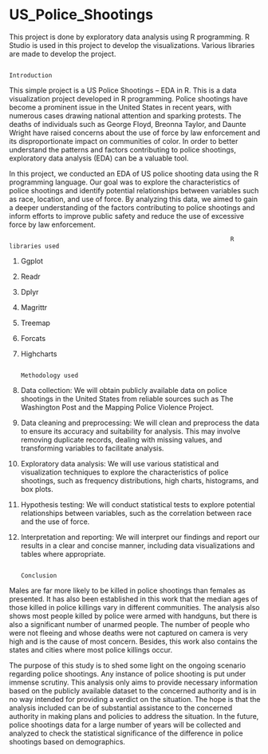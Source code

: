 # US_Police_Shootings
This project is done by exploratory data analysis using R programming.
R Studio is used in this project to develop the visualizations.
Various libraries are made to develop the project.


                                                                    Introduction
This simple project is a US Police Shootings – EDA in R. 
This is a data visualization project developed in R programming. 
Police shootings have become a prominent issue in the United States in recent years, with numerous cases drawing national attention and sparking protests. 
The deaths of individuals such as George Floyd, Breonna Taylor, and Daunte Wright have raised concerns about the use of force by law enforcement and its disproportionate impact on communities of color. 
In order to better understand the patterns and factors contributing to police shootings, exploratory data analysis (EDA) can be a valuable tool.

In this project, we conducted an EDA of US police shooting data using the R programming language. 
Our goal was to explore the characteristics of police shootings and identify potential relationships between variables such as race, location, and use of force.
By analyzing this data, we aimed to gain a deeper understanding of the factors contributing to police shootings and inform efforts to improve public safety and reduce the use of excessive force by law enforcement.



                                                                  R libraries used
1. Ggplot
2. Readr
3. Dplyr
4. Magrittr
5. Treemap
6. Forcats
7. Highcharts



                                                                 Methodology used
1. Data collection: We will obtain publicly available data on police shootings in the United States from reliable sources such as The Washington Post and the Mapping Police Violence Project.
2. Data cleaning and preprocessing: We will clean and preprocess the data to ensure its accuracy and suitability for analysis. This may involve removing duplicate records, dealing with missing values, and transforming variables to facilitate analysis.
3. Exploratory data analysis: We will use various statistical and visualization techniques to explore the characteristics of police shootings, such as frequency distributions, high charts, histograms, and box plots.
4. Hypothesis testing: We will conduct statistical tests to explore potential relationships between variables, such as the correlation between race and the use of force.
5. Interpretation and reporting: We will interpret our findings and report our results in a clear and concise manner, including data visualizations and tables where appropriate.


                                                                 Conclusion
Males are far more likely to be killed in police shootings than females as presented. It has also been established in this work that the median ages of those killed in police killings vary in different communities. 
The analysis also shows most people killed by police were armed with handguns, but there is also a significant number of unarmed people.
The number of people who were not fleeing and whose deaths were not captured on camera is very high and is the cause of most concern.
Besides, this work also contains the states and cities where most police killings occur.

The purpose of this study is to shed some light on the ongoing scenario regarding police shootings. Any instance of police shooting is put under immense scrutiny. This analysis only aims to provide necessary information based on the publicly available dataset to the concerned authority and is in no way intended for providing a verdict on the situation. The hope is that the analysis included can be of substantial assistance to the concerned authority in making plans and policies to address the situation. In the future, police shootings data for a large number of years will be collected and analyzed to check the statistical significance of the difference in police shootings based on demographics.
   
